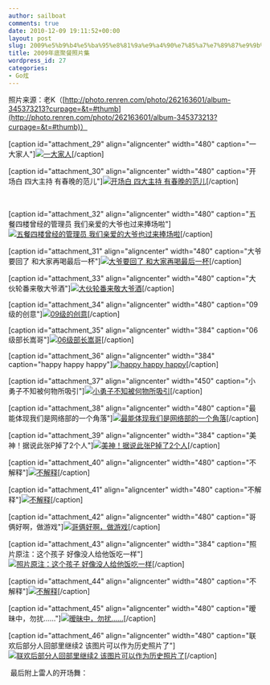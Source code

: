 ```yaml
---
author: sailboat
comments: true
date: 2010-12-09 19:11:52+00:00
layout: post
slug: 2009%e5%b9%b4%e5%ba%95%e8%81%9a%e9%a4%90%e7%85%a7%e7%89%87%e9%9b%86
title: 2009年底聚餐照片集
wordpress_id: 27
categories:
- Go炫
---
```


照片来源：老K（[http://photo.renren.com/photo/262163601/album-345373213?curpage=&t=#thumb](http://photo.renren.com/photo/262163601/album-345373213?curpage=&t=#thumb)）




[caption id="attachment_29" align="aligncenter" width="480" caption="一大家人"][![一大家人](http://sailboat.ldustu.com/uploads/2010/12/p_large_cR92_6878000450472d0f.jpg)](http://sailboat.ldustu.com/uploads/2010/12/p_large_cR92_6878000450472d0f.jpg)[/caption]





[caption id="attachment_30" align="aligncenter" width="480" caption="开场白 四大主持 有春晚的范儿"][![开场白 四大主持 有春晚的范儿](http://sailboat.ldustu.com/uploads/2010/12/p_large_txH9_08a20000d4472d12.jpg)](http://sailboat.ldustu.com/uploads/2010/12/p_large_txH9_08a20000d4472d12.jpg)[/caption]




 <!-- more -->




[caption id="attachment_32" align="aligncenter" width="480" caption="五餐四楼曾经的管理员 我们亲爱的大爷也过来捧场啦"][![五餐四楼曾经的管理员 我们亲爱的大爷也过来捧场啦](http://sailboat.ldustu.com/uploads/2010/12/p_large_7zCg_08a40001f48a2d12.jpg)](http://sailboat.ldustu.com/uploads/2010/12/p_large_7zCg_08a40001f48a2d12.jpg)[/caption]




[caption id="attachment_31" align="aligncenter" width="480" caption="大爷要回了 和大家再喝最后一杯"][![大爷要回了 和大家再喝最后一杯](http://sailboat.ldustu.com/uploads/2010/12/p_large_4fCK_08a40001f49b2d12.jpg)](http://sailboat.ldustu.com/uploads/2010/12/p_large_4fCK_08a40001f49b2d12.jpg)[/caption]




[caption id="attachment_33" align="aligncenter" width="480" caption="大伙轮番来敬大爷酒"][![大伙轮番来敬大爷酒](http://sailboat.ldustu.com/uploads/2010/12/p_large_0DKY_08a20000d4482d12.jpg)](http://sailboat.ldustu.com/uploads/2010/12/p_large_0DKY_08a20000d4482d12.jpg)[/caption]




[caption id="attachment_34" align="aligncenter" width="480" caption="09级的创意"][![09级的创意](http://sailboat.ldustu.com/uploads/2010/12/p_large_AMpg_08a60003dbbc2d12.jpg)](http://sailboat.ldustu.com/uploads/2010/12/p_large_AMpg_08a60003dbbc2d12.jpg)[/caption]




[caption id="attachment_35" align="aligncenter" width="384" caption="06级部长嵩哥"][![06级部长嵩哥](http://sailboat.ldustu.com/uploads/2010/12/p_large_65SM_15d50004660d2d10.jpg)](http://sailboat.ldustu.com/uploads/2010/12/p_large_65SM_15d50004660d2d10.jpg)[/caption]




[caption id="attachment_36" align="aligncenter" width="384" caption="happy happy happy"][![happy happy happy](http://sailboat.ldustu.com/uploads/2010/12/p_large_4huO_08a60003dbaf2d12.jpg)](http://sailboat.ldustu.com/uploads/2010/12/p_large_4huO_08a60003dbaf2d12.jpg)[/caption]




[caption id="attachment_37" align="aligncenter" width="450" caption="小勇子不知被何物所吸引"][![小勇子不知被何物所吸引](http://sailboat.ldustu.com/uploads/2010/12/p_large_DURa_08a60003dba42d12.jpg)](http://sailboat.ldustu.com/uploads/2010/12/p_large_DURa_08a60003dba42d12.jpg)[/caption]




[caption id="attachment_38" align="aligncenter" width="480" caption="最能体现我们是网络部的一个角落"][![最能体现我们是网络部的一个角落](http://sailboat.ldustu.com/uploads/2010/12/p_large_Jzk0_08a60003db8e2d12.jpg)](http://sailboat.ldustu.com/uploads/2010/12/p_large_Jzk0_08a60003db8e2d12.jpg)[/caption]




[caption id="attachment_39" align="aligncenter" width="384" caption="美神！据说此张P掉了2个人"][![美神！据说此张P掉了2个人](http://sailboat.ldustu.com/uploads/2010/12/p_large_8IPj_08a60003dbc22d12.jpg)](http://sailboat.ldustu.com/uploads/2010/12/p_large_8IPj_08a60003dbc22d12.jpg)[/caption]




[caption id="attachment_40" align="aligncenter" width="480" caption="不解释"][![不解释](http://sailboat.ldustu.com/uploads/2010/12/p_large_DtB7_12f1000458ce2d0c.jpg)](http://sailboat.ldustu.com/uploads/2010/12/p_large_DtB7_12f1000458ce2d0c.jpg)[/caption]




[caption id="attachment_41" align="aligncenter" width="480" caption="不解释"][![不解释](http://sailboat.ldustu.com/uploads/2010/12/p_large_ekac_5676000211b92d11.jpg)](http://sailboat.ldustu.com/uploads/2010/12/p_large_ekac_5676000211b92d11.jpg)[/caption]




[caption id="attachment_42" align="aligncenter" width="480" caption="哥俩好啊，做游戏"][![哥俩好啊，做游戏](http://sailboat.ldustu.com/uploads/2010/12/p_large_jPoB_08a60003dbd42d12.jpg)](http://sailboat.ldustu.com/uploads/2010/12/p_large_jPoB_08a60003dbd42d12.jpg)[/caption]




[caption id="attachment_43" align="aligncenter" width="384" caption="照片原注：这个孩子 好像没人给他饭吃一样"][![照片原注：这个孩子 好像没人给他饭吃一样](http://sailboat.ldustu.com/uploads/2010/12/p_large_hE3K_05c000044d602d0d.jpg)](http://sailboat.ldustu.com/uploads/2010/12/p_large_hE3K_05c000044d602d0d.jpg)[/caption]




[caption id="attachment_44" align="aligncenter" width="480" caption="不解释"][![不解释](http://sailboat.ldustu.com/uploads/2010/12/p_large_JM3n_15d5000467dc2d10.jpg)](http://sailboat.ldustu.com/uploads/2010/12/p_large_JM3n_15d5000467dc2d10.jpg)[/caption]




[caption id="attachment_45" align="aligncenter" width="480" caption="暧昧中，勿扰……"][![暧昧中，勿扰……](http://sailboat.ldustu.com/uploads/2010/12/p_large_hhtk_05c000044f2f2d0d.jpg)](http://sailboat.ldustu.com/uploads/2010/12/p_large_hhtk_05c000044f2f2d0d.jpg)[/caption]




[caption id="attachment_46" align="aligncenter" width="480" caption="联欢后部分人回部里继续2 该图片可以作为历史照片了"][![联欢后部分人回部里继续2 该图片可以作为历史照片了](http://sailboat.ldustu.com/uploads/2010/12/p_large_mEBL_687800044ef22d0f.jpg)](http://sailboat.ldustu.com/uploads/2010/12/p_large_mEBL_687800044ef22d0f.jpg)[/caption]




 最后附上雷人的开场舞：







